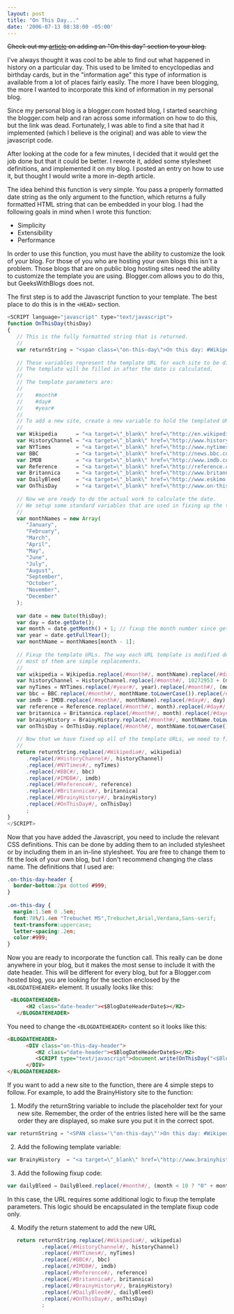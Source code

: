 ```yaml
---
layout: post
title: "On This Day..."
date: '2006-07-13 08:38:00 -05:00'
---
```


~~Check out my [article](http://geekswithblogs.net/sdorman/articles/85062.aspx) on adding an "On this day" section to your blog.~~

I've always thought it was cool to be able to find out what happened in history on a particular day. This used to be limited to encyclopedias and birthday cards, but in the "information age" this type of information is available from a lot of places fairly easily. The more I have been blogging, the more I wanted to incorporate this kind of information in my personal blog.

Since my personal blog is a blogger.com hosted blog, I started searching the blogger.com help and ran across some information on how to do this, but the link was dead. Fortunately, I was able to find a site that had it implemented (which I believe is the original) and was able to view the javascript code.

After looking at the code for a few minutes, I decided that it would get the job done but that it could be better. I rewrote it, added some stylesheet definitions, and implemented it on my blog. I posted an entry on how to use it, but thought I would write a more in-depth article.

The idea behind this function is very simple. You pass a properly formatted date string as the only argument to the function, which returns a fully formatted HTML string that can be embedded in your blog. I had the following goals in mind when I wrote this function:

* Simplicity
* Extensibility
* Performance

In order to use this function, you must have the ability to customize the look of your blog. For those of you who are hosting your own blogs this isn't a problem. Those blogs that are on public blog hosting sites need the ability to customize the template you are using. Blogger.com allows you to do this, but GeeksWithBlogs does not.

The first step is to add the Javascript function to your template. The best place to do this is in the `<HEAD>` section.

```javascript
<SCRIPT language="javascript" type="text/javascript">
function OnThisDay(thisDay)
{
   // This is the fully formatted string that is returned.
   //
   var returnString = "<span class=\"on-this-day\">On this day: #Wikipedia# &ddagger; #HistoryChannel# &ddagger; #NYTimes# &ddagger; #BBC# &ddagger; #IMDB# &ddagger; #Reference# &ddagger; #Britannica# &ddagger; #DailyBleed# &ddagger; #OnThisDay#</span>";
   
   // These variables represent the template URL for each site to be displayed. 
   // The template will be filled in after the date is calculated.
   //
   // The template parameters are:
   //
   //    #month#
   //    #day#
   //    #year#
   //
   // To add a new site, create a new variable to hold the templated URL.
   //
   var Wikipedia      = "<a target=\"_blank\" href=\"http://en.wikipedia.org/wiki/#month#_#day#\">Wikipedia</a>";
   var HistoryChannel = "<a target=\"_blank\" href=\"http://www.historychannel.com/tdih/tdih.jsp?month=#month#&day=#day#&cat=10272946\">The History Channel</a>";
   var NYTimes        = "<a target=\"_blank\" href=\"http://www.nytimes.com/learning/general/onthisday/#year##month##day#.html\">The New York Times</a>";
   var BBC            = "<a target=\"_blank\" href=\"http://news.bbc.co.uk/onthisday/hi/dates/stories/#month#/#day#/default.stm\">BBC News</a>";
   var IMDB           = "<a target=\"_blank\" href=\"http://www.imdb.com/OnThisDay?day=#day#&month=#month#\">IMDb</a>";
   var Reference      = "<a target=\"_blank\" href=\"http://reference.com/thisday/index.html?m=#month#&d=#day#\">Reference.com</a>";
   var Britannica     = "<a target=\"_blank\" href=\"http://www.britannica.com/eb/dailycontent?month=#month#&day=#day#\"><font style=\"font-variant:small-caps;\">Encyclop&AElig;dia BRITANNICA</font></a>";
   var DailyBleed     = "<a target=\"_blank\" href=\"http://www.eskimo.com/~recall/bleed/#month#_#day#.htm\">Daily Bleed</a>";
   var OnThisDay      = "<a target=\"_blank\" href=\"http://www.on-this-day.com/onthisday/thedays/alldays/#month##day#.htm\">On-This-Day</a>";
 
   // Now we are ready to do the actual work to calculate the date. 
   // We setup some standard variables that are used in fixing up the template URLs.
   //
   var monthNames = new Array(
      "January",
      "February",
      "March",
      "April",
      "May",
      "June",
      "July",
      "August",
      "September",
      "October",
      "November",
      "December"
   );
 
   var date = new Date(thisDay);
   var day = date.getDate();
   var month = date.getMonth() + 1; // fixup the month number since getMonth() returns a zero based number;
   var year = date.getFullYear();
   var monthName = monthNames[month - 1];
 
   // Fixup the template URLs. The way each URL template is modified depends on the particular site, but 
   // most of them are simple replacements.
   //
   var wikipedia = Wikipedia.replace(/#month#/, monthName).replace(/#day#/, day);
   var historyChannel = HistoryChannel.replace(/#month#/, 10272953 + (month - 1)).replace(/#day#/, 10272965 + day);
   var nyTimes = NYTimes.replace(/#year#/, year).replace(/#month#/, (month < 10 ? "0" + month : month)).replace(/#day#/, (day < 10 ? "0" + day : day));
   var bbc = BBC.replace(/#month#/, monthName.toLowerCase()).replace(/#day#/, day);
   var imdb = IMDB.replace(/#month#/, monthName).replace(/#day#/, day);
   var reference = Reference.replace(/#month#/, month).replace(/#day#/, day);
   var britannica = Britannica.replace(/#month#/, month).replace(/#day#/, day);
   var brainyHistory = BrainyHistory.replace(/#month#/, monthName.toLowerCase()).replace(/#day#/, day);
   var onThisDay = OnThisDay.replace(/#month#/, monthName.toLowerCase().substr(0, 3)).replace(/#day#/, (day < 10 ? "0" + day : day));
 
   // Now that we have fixed up all of the template URLs, we need to fixup the returnString value.
   //
   return returnString.replace(/#Wikipedia#/, wikipedia)
      .replace(/#HistoryChannel#/, historyChannel)
      .replace(/#NYTimes#/, nyTimes)
      .replace(/#BBC#/, bbc)
      .replace(/#IMDB#/, imdb)
      .replace(/#Reference#/, reference)
      .replace(/#Britannica#/, britannica)
      .replace(/#BrainyHistory#/, brainyHistory)
      .replace(/#OnThisDay#/, onThisDay)
      ;
}
</SCRIPT>
```

Now that you have added the Javascript, you need to include the relevant CSS definitions. This can be done by adding them to an included stylesheet or by including them in an in-line stylesheet. You are free to change them to fit the look of your own blog, but I don't recommend changing the class name. The definitions that I used are:

```css
.on-this-day-header {
  border-bottom:2px dotted #999;
}
 
.on-this-day {
  margin:1.5em 0 .5em;
  font:78%/1.4em "Trebuchet MS",Trebuchet,Arial,Verdana,Sans-serif;
  text-transform:uppercase;
  letter-spacing:.2em;
  color:#999;
}
```

Now you are ready to incorporate the function call. This really can be done anywhere in your blog, but it makes the most sense to include it with the date header. This will be different for every blog, but for a Blogger.com hosted blog, you are looking for the section enclosed by the `<BLOGDATEHEADER>` element. It usually looks like this:

```html
 <BLOGDATEHEADER>
      <H2 class="date-header"><$BlogDateHeaderDate$></H2>
   </BLOGDATEHEADER>
```

You need to change the `<BLOGDATEHEADER>` content so it looks like this:

```html
<BLOGDATEHEADER>
      <DIV class="on-this-day-header">
         <H2 class="date-header"><$BlogDateHeaderDate$></H2>
         <SCRIPT type="text/javascript">document.write(OnThisDay("<$BlogDateHeaderDate$>"));</SCRIPT>
      </DIV>
</BLOGDATEHEADER>
```

If you want to add a new site to the function, there are 4 simple steps to follow. For example, to add the BrainyHistory site to the function:

1. Modify the returnString variable to include the placeholder text for your new site. Remember, the order of the entries listed here will be the same order they are displayed, so make sure you put it in the correct spot.
```javascript
var returnString = "<SPAN class='\"on-this-day\"'>On this day: #Wikipedia# &#8225; #HistoryChannel# &#8225; #NYTimes# &#8225; #BBC# &#8225; #IMDB# &#8225; #Reference# &#8225; #Britannica# &#8225; #BrainyHistory# &#8225; #DailyBleed# &#8225; #OnThisDay#</SPAN>";
```
2. Add the following template variable:
```javascript
var BrainyHistory  = "<a target=\"_blank\" href=\"http://www.brainyhistory.com/days/#month#_#day#.html\">Brainy</a>";
```
3. Add the following fixup code:
```javascript
var dailyBleed = DailyBleed.replace(/#month#/, (month < 10 ? "0" + month : month)).replace(/#day#/, (day < 10 ? "0" + day : day));
```

In this case, the URL requires some additional logic to fixup the template parameters. This logic should be encapsulated in the template fixup code only.

4. Modify the return statement to add the new URL
```javascript
   return returnString.replace(/#Wikipedia#/, wikipedia)
           .replace(/#HistoryChannel#/, historyChannel)
           .replace(/#NYTimes#/, nyTimes)
           .replace(/#BBC#/, bbc)
           .replace(/#IMDB#/, imdb)
           .replace(/#Reference#/, reference)
           .replace(/#Britannica#/, britannica)
           .replace(/#BrainyHistory#/, brainyHistory)
           .replace(/#DailyBleed#/, dailyBleed)
           .replace(/#OnThisDay#/, onThisDay)
           ;
```